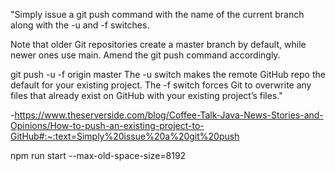 "Simply issue a git push command with the name of the current branch along with the -u and -f switches.

Note that older Git repositories create a master branch by default, while newer ones use main. Amend the git push command accordingly.

git push -u -f origin master
The -u switch makes the remote GitHub repo the default for your existing project. The -f switch forces Git to overwrite any files that already exist on GitHub with your existing project’s files."


-https://www.theserverside.com/blog/Coffee-Talk-Java-News-Stories-and-Opinions/How-to-push-an-existing-project-to-GitHub#:~:text=Simply%20issue%20a%20git%20push



npm run start --max-old-space-size=8192